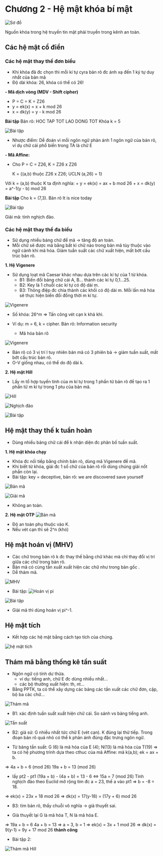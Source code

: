 # Chương 2 - Hệ mật khóa bí mật

![Sơ đồ](..images/so-do-he-bi-mat.png)

Nguồn khóa trong hệ truyền tin mật phải truyền trong kênh an toàn. 

## Các hệ mật cổ điển
### Các hệ mật thay thế đơn biểu
- Khi khóa đã đc chọn thì mỗi kí tự cyra bản rõ đc ánh xạ đến 1 ký tự duy nhất của bản mã
- Độ dài khóa: 26, khóa có thể có 26!

**- Mã dịch vòng (MDV - Shift cipher)**
+ P = C = K = Z26
+ y = ek(x) = x + k mod 26
+ x = dk(y) = y - k mod 26

**Bài tập**
Bản rõ: HOC TAP TOT LAO DONG TOT
Khóa k = 5

![Bài tập](../images/bai-tap-1.png) 
- Nhược điểm: Dễ đoán vì mỗi ngôn ngữ phản ánh 1 ngôn ngữ của bản rõ, ví dụ chữ cái phổ biến trong TA là chữ E

**- Mã Affine:**
+ Cho P = C = Z26, K = Z26 x Z26
	
	K = {(a,b) thuộc Z26 x Z26; UCLN (a,26) = 1}

Với k = (a,b) thuộc K ta định nghĩa:
	+ y = ek(x) = ax + b mod 26
	+ x = dk(y) = a^-1(y - b) mod 26

**Bài tập**
Cho k = (7,3). Bản rõ It is nice today

![Bài tập](../images/bai-tap-2.png)

Giải mã: tính nghịch đảo.

### Các hệ mật thay thế đa biểu
- Sử dụng nhiều bảng chữ để mã -> tăng độ an toàn.
- Mỗi chữ sẽ được mã bằng bất kì chữ nào trong bản mã tùy thuộc vào ngữ cảnh khi mã hóa. Giảm tuần suất các chữ xuất hiện, mất bớt cấu trúc bản rõ.

**1. Hệ Vigenere**
- Sử dụng loạt mã Caesar khác nhau dựa trên các kí tự của 1 từ khóa.
	+ B1: Biến đổi bảng chữ cái A, B... thành các kí tự 0,1...25.
	+ B2: Key là 1 chuỗi các kí tự có độ dài m.
	+ B3: Thông điệp đc chia thành các khối có độ dài m. Mỗi lần mã hóa sẽ thực hiện biến đổi đồng thời m kí tự.  

![Vigenere](../images/vigenere.PNG)

- Số khóa: 26^m
=> Tấn công vét cạn k khả khi.

- Ví dụ: m = 6, k = cipher. Bản rõ: Information security
	+ Mã hóa bản rõ

![Vigenere](../images/bt-vigenere.png)

- Bản rõ có 3 vị trí I tuy nhiên bản mã có 3 phiên bả -> giảm tuần suất, mất bớt cấu trúc bản rõ.
- O-V giống nhau, có thể do độ dài k.

**2. Hệ mật Hill**
- Lấy m tổ hợp tuyến tính của m kí tự trong 1 phần tử bản rõ để tạo ra 1 phần tử m kí tự trong 1 ptu của bản mã.

![Hill](../images/hill.PNG)

![Nghịch đảo](../images/tinh-nghich-dao-hill.PNG)

![Bài tập](../images/baitap-hill.PNG)

## Hệ mật thay thế k tuần hoàn
- Dùng nhiều bảng chữ cái để k nhận diện đc phân bố tuần suất.

**1. Hệ mật khóa chạy**
- Khóa đc nối tiếp bằng chính bản rõ, dùng mã Vigenere để mã.
- Khi biết từ khóa, giải đc 1 số chữ của bản rõ rồi dùng chúng giải nốt phần còn lại.
- Bài tập: key = deceptive, bản rõ: we are discovered save yourself

![Bản mã](../images/baitap-khoa-chay.png)

![Giải mã](../images/giai-ma-khoa-chay.png)

- Không an toàn.

**2. Hệ mật OTP**
![Bản mã](../images/otp.PNG)

- Độ an toàn phụ thuộc vào K.
- Nếu vét cạn thì sẽ 2^n (khó)

## Hệ mật hoán vị (MHV)
- Các chữ trong bản rõ k đc thay thế bằng chữ khác mà chỉ thay đổi vị trí giữa các chữ trong bản rõ.
- Bản mã có cùng tần xuất xuất hiện các chữ như trong bản gốc .
- Dễ thám mã.

![MHV](../images/mhv.PNG)

- Bài tập:
![Hoán vị pi](../images/hoan-vi-pi.PNG)

![Bài tập](../images/baitap-mhv.PNG)

+ Giải mã thì dùng hoán vị pi^-1.

## Hệ mật tích
- Kết hợp các hệ mật bằng cách tạo tích của chúng.

![hệ mật tích](../images/he-mat-tich.png)

## Thám mã bằng thống kê tần suất
- Ngôn ngữ có tính dư thừa.
	+ ví dụ: tiếng anh, chữ E đc dùng nhiều nhất...
	+ các bộ thường xuất hiện: th, nt...
- Bằng PPTK, ta có thể xây dựng các bảng các tần xuất các chữ đơn, cặp, bộ ba các chữ...

![Thám mã](../images/tham-ma.png)
- B1: xác định tuần suất xuất hiện chữ cái. So sánh vs bảng tiếng anh.

![Tần suất](../images/xac-dinh-tan-suat.PNG)

- B2: giả sử: G nhiều nhất tức chữ E (vét cạn). K đúng lại thử tiếp. Trong đoạn bản rõ quá nhỏ có thể k phản ánh đúng đặc trưng ngôn ngữ.

+ Từ bảng tần suất: G (6) là mã hóa của E (4); N(13) là mã hóa của T(19)
=> ta có hệ phương trình dựa theo cthuc của mã Affine: mã k(a,b); ek = ax + b.

=> 4a + b = 6 (mod 26)
  19a + b = 13 (mod 26)

+ lấy pt2 - pt1
(19a + b) - (4a + b) = 13 - 6
<=> 15a = 7 (mod 26)
Tính nghịch đảo theo Euclid mở rộng tìm đc a = 23, thế a vào pt1 => b = -8 = 18.

=> ek(x) = 23x + 18 mod 26
=> dk(x) = 17(y-18) = (17y + 6) mod 26

- B3: tìm bản rõ, thấy chuỗi vô nghĩa -> giả thuyết sai.
+ Giả thuyết lại G là mã hóa T, N là mã hóa E.

=> 19a + b = 6
	4a + b = 13
=> a = 3, b = 1 
=> ek(x) = 3x + 1 mod 26
=> dk(x) = 9(y-1) = 9y + 17 mod 26
 **thành công**

 - Bài tập 2:

 ![Thám mã Hill](../images/tham-ma-hill.png)

 
